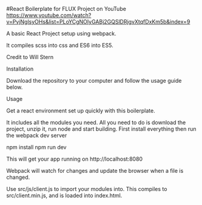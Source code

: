 
#React Boilerplate for FLUX Project on YouTube
https://www.youtube.com/watch?v=PvjNglsyOHs&list=PLoYCgNOIyGABj2GQSlDRjgvXtqfDxKm5b&index=9

A basic React Project setup using webpack.

It compiles scss into css and ES6 into ES5.

Credit to Will Stern

Installation

Download the repository to your computer and follow the usage guide below.

Usage

Get a react environment set up quickly with this boilerplate.

It includes all the modules you need. All you need to do is download the project, unzip it, run node and start building. First install everything then run the webpack dev server

npm install
npm run dev

This will get your app running on http://localhost:8080

Webpack will watch for changes and update the browser when a file is changed.

Use src/js/client.js to import your modules into. This compiles to src/client.min.js, and is loaded into index.html.
